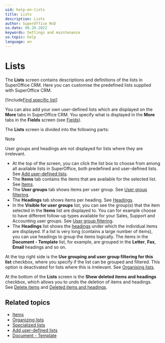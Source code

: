 ```yaml
---
uid: help-en-lists
title: Lists
description: Lists
author: SuperOffice RnD
so.date: 06.29.2022
keywords: Settings and maintenance
so.topic: help
language: en
---
```


# Lists

The **Lists** screen contains descriptions and definitions of the lists in SuperOffice CRM. Here you can customise the predefined lists supplied with SuperOffice CRM.

[!include[Find specific list](includes/tip-find-list.md)]

You can also add your own user-defined lists which are displayed on the **More** tabs in SuperOffice CRM. You specify what is displayed in the **More** tabs in the **Fields** screen (see [Fields][10]).

The **Lists** screen is divided into the following parts:

> [!NOTE]
> User groups and headings are not displayed for lists where they are irrelevant.

* At the top of the screen, you can click the list box to choose from among all available lists in SuperOffice, both predefined and user-defined lists. See [Add user-defined lists][5].
* The **Items** tab contains the items that are available for the selected list. See [Items][1].
* The **User groups** tab shows items per user group. See [User group filtering][7].
* The **Headings** tab shows items per heading. See [Headings][1].
* In the **Visible for user groups** list, you can see the group(s) that the item selected in the **Items** list are displayed to. You can for example choose to have different follow-up types available for your Sales, Support and Accounting user groups. See [User group filtering][7].
* The **Headings** list shows the [headings][1] under which the individual items are displayed. If a list is very long (contains a large number of items), you can use headings to group the items logically. The items in the **Document - Template** list, for example, are grouped in the **Letter**, **Fax**, **Email** headings and so on.

At the top right side is the **Use grouping and user group filtering for this list** checkbox, where you specify if the list can be grouped and filtered. This option is deactivated for lists where this is irrelevant. See [Organising lists][3].

At the bottom of the **Lists** screen is the **Show deleted items and headings** checkbox, which allows you to undo the deletion of items and headings. See [Delete items][8] and [Deleted items and headings][9].

## Related topics

* [Items][2]
* [Organizing lists][3]
* [Specialized lists][4]
* [Add user-defined lists][5]
* [Document - Template][6]

<!-- Referenced links -->
[1]: organize/headings.md
[2]: items.md
[3]: organize/index.md
[4]: specialized-lists.md
[5]: adding-user-defined-lists.md
[6]: document-template.md
[7]: organize/user-group-filtering.md
[8]: deleting-items.md
[9]: organize/deleted-items-and-headings.md
[10]: ../../../custom-objects/learn/udef/index.md

<!-- Referenced images -->
